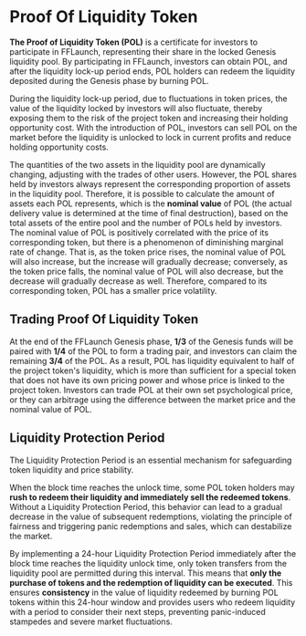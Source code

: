 # Proof Of Liquidity Token

**The Proof of Liquidity Token (POL)** is a certificate for investors to participate in FFLaunch, representing their share in the locked Genesis liquidity pool. By participating in FFLaunch, investors can obtain POL, and after the liquidity lock-up period ends, POL holders can redeem the liquidity deposited during the Genesis phase by burning POL.

During the liquidity lock-up period, due to fluctuations in token prices, the value of the liquidity locked by investors will also fluctuate, thereby exposing them to the risk of the project token and increasing their holding opportunity cost. With the introduction of POL, investors can sell POL on the market before the liquidity is unlocked to lock in current profits and reduce holding opportunity costs.

The quantities of the two assets in the liquidity pool are dynamically changing, adjusting with the trades of other users. However, the POL shares held by investors always represent the corresponding proportion of assets in the liquidity pool. Therefore, it is possible to calculate the amount of assets each POL represents, which is the **nominal value** of POL (the actual delivery value is determined at the time of final destruction), based on the total assets of the entire pool and the number of POLs held by investors. The nominal value of POL is positively correlated with the price of its corresponding token, but there is a phenomenon of diminishing marginal rate of change. That is, as the token price rises, the nominal value of POL will also increase, but the increase will gradually decrease; conversely, as the token price falls, the nominal value of POL will also decrease, but the decrease will gradually decrease as well. Therefore, compared to its corresponding token, POL has a smaller price volatility.

## **Trading Proof Of Liquidity Token**

At the end of the FFLaunch Genesis phase, **1/3** of the Genesis funds will be paired with **1/4** of the POL to form a trading pair, and investors can claim the remaining **3/4** of the POL. As a result, POL has liquidity equivalent to half of the project token's liquidity, which is more than sufficient for a special token that does not have its own pricing power and whose price is linked to the project token. Investors can trade POL at their own set psychological price, or they can arbitrage using the difference between the market price and the nominal value of POL.

## Liquidity Protection Period

The Liquidity Protection Period is an essential mechanism for safeguarding token liquidity and price stability.&#x20;

When the block time reaches the unlock time, some POL token holders may **rush to redeem their liquidity and immediately sell the redeemed tokens**. Without a Liquidity Protection Period, this behavior can lead to a gradual decrease in the value of subsequent redemptions, violating the principle of fairness and triggering panic redemptions and sales, which can destabilize the market.&#x20;

By implementing a 24-hour Liquidity Protection Period immediately after the block time reaches the liquidity unlock time, only token transfers from the liquidity pool are permitted during this interval. This means that **only the purchase of tokens and the redemption of liquidity can be executed**. This ensures **consistency** in the value of liquidity redeemed by burning POL tokens within this 24-hour window and provides users who redeem liquidity with a period to consider their next steps, preventing panic-induced stampedes and severe market fluctuations.
